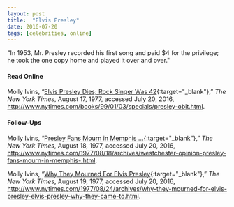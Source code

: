 ```yaml
---
layout: post
title:  "Elvis Presley"
date: 2016-07-20
tags: [celebrities, online]
---
```


"In 1953, Mr. Presley recorded his first song and paid $4 for the privilege; he took the one copy home and played it over and over."

#### Read Online
Molly Ivins, “[Elvis Presley Dies; Rock Singer Was 42](http://www.nytimes.com/books/99/01/03/specials/presley-obit.html "New York Times Obituary for Elvis Presley"){:target="_blank"},” *The New York Times*, August 17, 1977, accessed July 20, 2016, http://www.nytimes.com/books/99/01/03/specials/presley-obit.html.


#### Follow-Ups
Molly Ivins, “[Presley Fans Mourn in Memphis ...](http://www.nytimes.com/1977/08/18/archives/westchester-opinion-presley-fans-mourn-in-memphis-.html "Presley Fans Mourn in Memphis, New York Times article"){:target="_blank"},” *The New York Times*, August 18, 1977, accessed July 20, 2016, http://www.nytimes.com/1977/08/18/archives/westchester-opinion-presley-fans-mourn-in-memphis-.html.

Molly Ivins, “[Why They Mourned For Elvis Presley](http://www.nytimes.com/1977/08/24/archives/why-they-mourned-for-elvis-presley-elvis-presley-why-they-came-to.html "Why They Mourned For Elvis Presley, New York Times article"){:target="_blank"},” *The New York Times*, August 19, 1977, accessed July 20, 2016, http://www.nytimes.com/1977/08/24/archives/why-they-mourned-for-elvis-presley-elvis-presley-why-they-came-to.html.